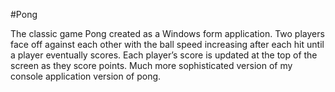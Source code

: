 #Pong

The classic game Pong created as a Windows form application. Two players face off against each other with the ball
speed increasing after each hit until a player eventually scores. Each player’s score is updated at the top of the screen
as they score points. Much more sophisticated version of my console application version of pong.

